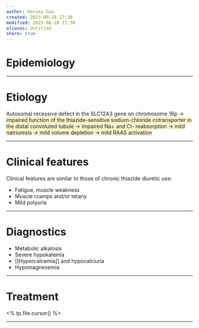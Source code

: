 ```yaml
---
author: Harvey Guo
created: 2023-08-28 17:30
modified: 2023-08-28 17:30
aliases: Untitled
share: true
---
```

# Epidemiology


---
# Etiology
Autosomal recessive defect in the SLC12A3 gene on chromosome 16p → <span style="background:rgba(240, 200, 0, 0.2)">impaired function of the thiazide-sensitive sodium-chloride cotransporter in the distal convoluted tubule → impaired Na+ and Cl- reabsorption → mild natriuresis → mild volume depletion → mild RAAS activation</span>

---
# Clinical features
Clinical features are similar to those of chronic thiazide diuretic use:
- Fatigue, muscle weakness
- Muscle cramps and/or tetany
- Mild polyuria

---
# Diagnostics
- Metabolic alkalosis
- Severe hypokalemia
- [[Hypercalcemia]] and hypocalciuria 
- Hypomagnesemia

---
# Treatment
<% tp.file.cursor() %>

---

